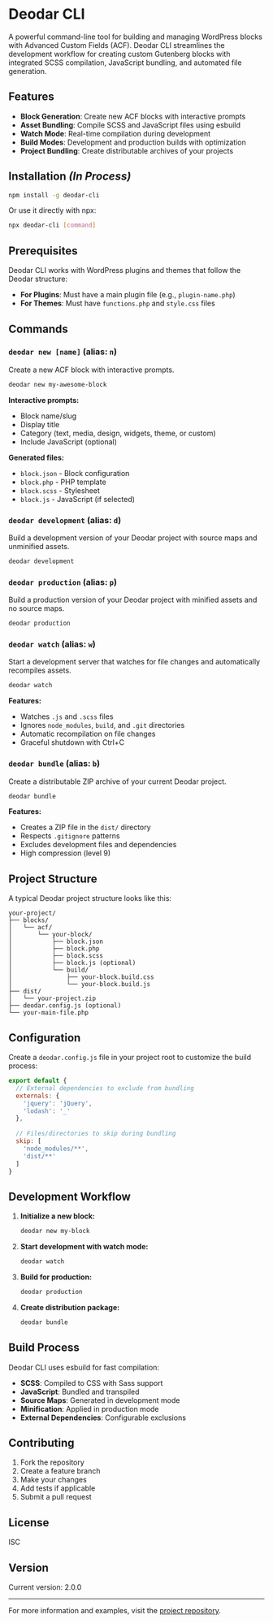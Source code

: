 # Deodar CLI

A powerful command-line tool for building and managing WordPress blocks with Advanced Custom Fields (ACF). Deodar CLI streamlines the development workflow for creating custom Gutenberg blocks with integrated SCSS compilation, JavaScript bundling, and automated file generation.

## Features

- **Block Generation**: Create new ACF blocks with interactive prompts
- **Asset Bundling**: Compile SCSS and JavaScript files using esbuild
- **Watch Mode**: Real-time compilation during development
- **Build Modes**: Development and production builds with optimization
- **Project Bundling**: Create distributable archives of your projects

## Installation *(In Process)*

```bash
npm install -g deodar-cli
```

Or use it directly with npx:

```bash
npx deodar-cli [command]
```

## Prerequisites

Deodar CLI works with WordPress plugins and themes that follow the Deodar structure:

- **For Plugins**: Must have a main plugin file (e.g., `plugin-name.php`)
- **For Themes**: Must have `functions.php` and `style.css` files

## Commands

### `deodar new [name]` (alias: `n`)

Create a new ACF block with interactive prompts.

```bash
deodar new my-awesome-block
```

**Interactive prompts:**
- Block name/slug
- Display title
- Category (text, media, design, widgets, theme, or custom)
- Include JavaScript (optional)

**Generated files:**
- `block.json` - Block configuration
- `block.php` - PHP template
- `block.scss` - Stylesheet
- `block.js` - JavaScript (if selected)

### `deodar development` (alias: `d`)

Build a development version of your Deodar project with source maps and unminified assets.

```bash
deodar development
```

### `deodar production` (alias: `p`)

Build a production version of your Deodar project with minified assets and no source maps.

```bash
deodar production
```

### `deodar watch` (alias: `w`)

Start a development server that watches for file changes and automatically recompiles assets.

```bash
deodar watch
```

**Features:**
- Watches `.js` and `.scss` files
- Ignores `node_modules`, `build`, and `.git` directories
- Automatic recompilation on file changes
- Graceful shutdown with Ctrl+C

### `deodar bundle` (alias: `b`)

Create a distributable ZIP archive of your current Deodar project.

```bash
deodar bundle
```

**Features:**
- Creates a ZIP file in the `dist/` directory
- Respects `.gitignore` patterns
- Excludes development files and dependencies
- High compression (level 9)

## Project Structure

A typical Deodar project structure looks like this:

```
your-project/
├── blocks/
│   └── acf/
│       └── your-block/
│           ├── block.json
│           ├── block.php
│           ├── block.scss
│           ├── block.js (optional)
│           └── build/
│               ├── your-block.build.css
│               └── your-block.build.js
├── dist/
│   └── your-project.zip
├── deodar.config.js (optional)
└── your-main-file.php
```

## Configuration

Create a `deodar.config.js` file in your project root to customize the build process:

```javascript
export default {
  // External dependencies to exclude from bundling
  externals: {
    'jquery': 'jQuery',
    'lodash': '_'
  },
  
  // Files/directories to skip during bundling
  skip: [
    'node_modules/**',
    'dist/**'
  ]
}
```

## Development Workflow

1. **Initialize a new block:**
   ```bash
   deodar new my-block
   ```

2. **Start development with watch mode:**
   ```bash
   deodar watch
   ```

3. **Build for production:**
   ```bash
   deodar production
   ```

4. **Create distribution package:**
   ```bash
   deodar bundle
   ```

## Build Process

Deodar CLI uses esbuild for fast compilation:

- **SCSS**: Compiled to CSS with Sass support
- **JavaScript**: Bundled and transpiled
- **Source Maps**: Generated in development mode
- **Minification**: Applied in production mode
- **External Dependencies**: Configurable exclusions

## Contributing

1. Fork the repository
2. Create a feature branch
3. Make your changes
4. Add tests if applicable
5. Submit a pull request

## License

ISC

## Version
Current version: 2.0.0

---

For more information and examples, visit the [project repository](https://github.com/brockcataldi/deodar-cli).

